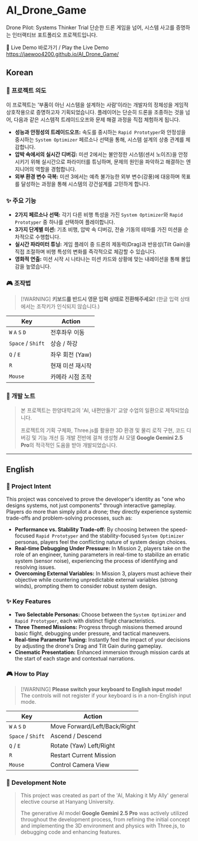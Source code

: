# AI_Drone_Game

Drone Pilot: Systems Thinker Trial
단순한 드론 게임을 넘어, 시스템 사고를 증명하는 인터랙티브 포트폴리오 프로젝트입니다.

🔗 Live Demo 바로가기 / Play the Live Demo
https://jaewoo4200.github.io/AI_Drone_Game/

## Korean

### 🎯 프로젝트 의도

이 프로젝트는 '부품이 아닌 시스템을 설계하는 사람'이라는 개발자의 정체성을 게임적 상호작용으로 증명하고자 기획되었습니다. 플레이어는 단순히 드론을 조종하는 것을 넘어, 다음과 같은 시스템적 트레이드오프와 문제 해결 과정을 직접 체험하게 됩니다.

  - **성능과 안정성의 트레이드오프:** 속도를 중시하는 `Rapid Prototyper`와 안정성을 중시하는 `System Optimizer` 페르소나 선택을 통해, 시스템 설계의 상충 관계를 체감합니다.
  - **압박 속에서의 실시간 디버깅:** 미션 2에서는 불안정한 시스템(센서 노이즈)을 안정시키기 위해 실시간으로 파라미터를 튜닝하며, 문제의 원인을 파악하고 해결하는 엔지니어의 역할을 경험합니다.
  - **외부 환경 변수 극복:** 미션 3에서는 예측 불가능한 외부 변수(강풍)에 대응하며 목표를 달성하는 과정을 통해 시스템의 강건설계를 고민하게 합니다.

### ✨ 주요 기능

  - **2가지 페르소나 선택:** 각기 다른 비행 특성을 가진 `System Optimizer`와 `Rapid Prototyper` 중 하나를 선택하여 플레이합니다.
  - **3가지 단계별 미션:** 기초 비행, 압박 속 디버깅, 전술 기동의 테마를 가진 미션을 순차적으로 수행합니다.
  - **실시간 파라미터 튜닝:** 게임 플레이 중 드론의 제동력(Drag)과 반응성(Tilt Gain)을 직접 조절하며 비행 특성의 변화를 즉각적으로 체감할 수 있습니다.
  - **영화적 연출:** 미션 시작 시 나타나는 미션 카드와 상황에 맞는 내레이션을 통해 몰입감을 높였습니다.

### 🎮 조작법

> [\!WARNING]
> **키보드를 반드시 영문 입력 상태로 전환해주세요\!** (한글 입력 상태에서는 조작키가 인식되지 않습니다.)

| Key               | Action             |
| ----------------- | ------------------ |
| `W` `A` `S` `D`   | 전후좌우 이동      |
| `Space` / `Shift` | 상승 / 하강        |
| `Q` / `E`         | 좌우 회전 (Yaw)    |
| `R`               | 현재 미션 재시작   |
| `Mouse`           | 카메라 시점 조작   |

### 📖 개발 노트

> 본 프로젝트는 한양대학교의 'AI, 내편만들기' 교양 수업의 일환으로 제작되었습니다.
>
> 프로젝트의 기획 구체화, Three.js를 활용한 3D 환경 및 물리 로직 구현, 코드 디버깅 및 기능 개선 등 개발 전반에 걸쳐 생성형 AI 모델 **Google Gemini 2.5 Pro**의 적극적인 도움을 받아 개발되었습니다.

-----

## English

### 🎯 Project Intent

This project was conceived to prove the developer's identity as "one who designs systems, not just components" through interactive gameplay. Players do more than simply pilot a drone; they directly experience systemic trade-offs and problem-solving processes, such as:

  - **Performance vs. Stability Trade-off:** By choosing between the speed-focused `Rapid Prototyper` and the stability-focused `System Optimizer` personas, players feel the conflicting nature of system design choices.
  - **Real-time Debugging Under Pressure:** In Mission 2, players take on the role of an engineer, tuning parameters in real-time to stabilize an erratic system (sensor noise), experiencing the process of identifying and resolving issues.
  - **Overcoming External Variables:** In Mission 3, players must achieve their objective while countering unpredictable external variables (strong winds), prompting them to consider robust system design.

### ✨ Key Features

  - **Two Selectable Personas:** Choose between the `System Optimizer` and `Rapid Prototyper`, each with distinct flight characteristics.
  - **Three Themed Missions:** Progress through missions themed around basic flight, debugging under pressure, and tactical maneuvers.
  - **Real-time Parameter Tuning:** Instantly feel the impact of your decisions by adjusting the drone's Drag and Tilt Gain during gameplay.
  - **Cinematic Presentation:** Enhanced immersion through mission cards at the start of each stage and contextual narrations.

### 🎮 How to Play

> [\!WARNING]
> **Please switch your keyboard to English input mode\!** The controls will not register if your keyboard is in a non-English input mode.

| Key               | Action                       |
| ----------------- | ---------------------------- |
| `W` `A` `S` `D`   | Move Forward/Left/Back/Right |
| `Space` / `Shift` | Ascend / Descend             |
| `Q` / `E`         | Rotate (Yaw) Left/Right      |
| `R`               | Restart Current Mission      |
| `Mouse`           | Control Camera View          |

### 📖 Development Note

> This project was created as part of the 'AI, Making it My Ally' general elective course at Hanyang University.
>
> The generative AI model **Google Gemini 2.5 Pro** was actively utilized throughout the development process, from refining the initial concept and implementing the 3D environment and physics with Three.js, to debugging code and enhancing features.
